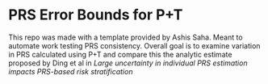 # PRS Error Bounds for P+T
This repo was made with a template provided by Ashis Saha.
Meant to automate work testing PRS consistency.
Overall goal is to examine variation in PRS calculated using P+T and compare this the analytic estimate proposed by Ding et al in *Large uncertainty in individual PRS estimation impacts PRS-based risk stratification*
